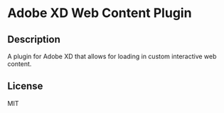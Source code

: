# Adobe XD Web Content Plugin
## Description

A plugin for Adobe XD that allows for loading in custom interactive web content.

## License

MIT